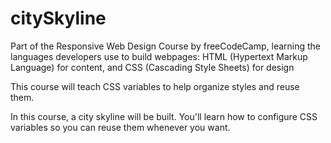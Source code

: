 # citySkyline
Part of the Responsive Web Design Course by freeCodeCamp, learning the languages developers use to build webpages: HTML (Hypertext Markup Language) for content, and CSS (Cascading Style Sheets) for design

This course will teach CSS variables to help organize styles and reuse them.

In this course, a city skyline will be built. You'll learn how to configure CSS variables so you can reuse them whenever you want.
